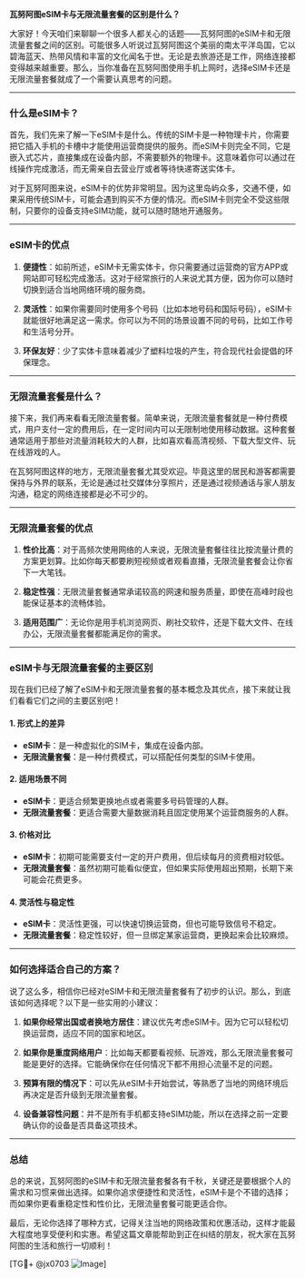 **瓦努阿图eSIM卡与无限流量套餐的区别是什么？**

大家好！今天咱们来聊聊一个很多人都关心的话题——瓦努阿图的eSIM卡和无限流量套餐之间的区别。可能很多人听说过瓦努阿图这个美丽的南太平洋岛国，它以碧海蓝天、热带风情和丰富的文化闻名于世。无论是去旅游还是工作，网络连接都变得越来越重要。那么，当你准备在瓦努阿图使用手机上网时，选择eSIM卡还是无限流量套餐就成了一个需要认真思考的问题。

---

### 什么是eSIM卡？

首先，我们先来了解一下eSIM卡是什么。传统的SIM卡是一种物理卡片，你需要把它插入手机的卡槽中才能使用运营商提供的服务。而eSIM卡则完全不同，它是嵌入式芯片，直接集成在设备内部，不需要额外的物理卡。这意味着你可以通过在线操作完成激活，而无需亲自去营业厅或者等待快递寄送实体卡。

对于瓦努阿图来说，eSIM卡的优势非常明显。因为这里岛屿众多，交通不便，如果采用传统SIM卡，可能会遇到购买不方便的情况。而eSIM卡则完全不受这些限制，只要你的设备支持eSIM功能，就可以随时随地开通服务。

---

### eSIM卡的优点

1. **便捷性**：如前所述，eSIM卡无需实体卡，你只需要通过运营商的官方APP或网站即可轻松完成激活。这对于经常旅行的人来说尤其方便，因为你可以随时切换到适合当地网络环境的服务商。

2. **灵活性**：如果你需要同时使用多个号码（比如本地号码和国际号码），eSIM卡就能很好地满足这一需求。你可以为不同的场景设置不同的号码，比如工作号和生活号分开。

3. **环保友好**：少了实体卡意味着减少了塑料垃圾的产生，符合现代社会提倡的环保理念。

---

### 无限流量套餐是什么？

接下来，我们再来看看无限流量套餐。简单来说，无限流量套餐就是一种付费模式，用户支付一定的费用后，在一定时间内可以无限制地使用移动数据。这种套餐通常适用于那些对流量消耗较大的人群，比如喜欢看高清视频、下载大型文件、玩在线游戏的人。

在瓦努阿图这样的地方，无限流量套餐尤其受欢迎。毕竟这里的居民和游客都需要保持与外界的联系，无论是通过社交媒体分享照片，还是通过视频通话与家人朋友沟通，稳定的网络连接都是必不可少的。

---

### 无限流量套餐的优点

1. **性价比高**：对于高频次使用网络的人来说，无限流量套餐往往比按流量计费的方案更划算。比如你每天都要刷短视频或者观看直播，无限流量套餐会让你省下一大笔钱。

2. **稳定性强**：无限流量套餐通常承诺较高的网速和服务质量，即使在高峰时段也能保证基本的流畅体验。

3. **适用范围广**：无论你是用手机浏览网页、刷社交软件，还是下载大文件、在线办公，无限流量套餐都能满足你的需求。

---

### eSIM卡与无限流量套餐的主要区别

现在我们已经了解了eSIM卡和无限流量套餐的基本概念及其优点，接下来就让我们看看它们之间的主要区别吧！

#### 1. **形式上的差异**
- **eSIM卡**：是一种虚拟化的SIM卡，集成在设备内部。
- **无限流量套餐**：是一种付费模式，可以搭配任何类型的SIM卡使用。

#### 2. **适用场景不同**
- **eSIM卡**：更适合频繁更换地点或者需要多号码管理的人群。
- **无限流量套餐**：更适合需要大量数据消耗且固定使用某个运营商服务的人群。

#### 3. **价格对比**
- **eSIM卡**：初期可能需要支付一定的开户费用，但后续每月的资费相对较低。
- **无限流量套餐**：虽然初期可能看似便宜，但如果实际使用超出预期，长期下来可能会花费更多。

#### 4. **灵活性与稳定性**
- **eSIM卡**：灵活性更强，可以快速切换运营商，但也可能导致信号不稳定。
- **无限流量套餐**：稳定性较好，但一旦绑定某家运营商，更换起来会比较麻烦。

---

### 如何选择适合自己的方案？

说了这么多，相信你已经对eSIM卡和无限流量套餐有了初步的认识。那么，到底该如何选择呢？以下是一些实用的小建议：

1. **如果你经常出国或者换地方居住**：建议优先考虑eSIM卡。因为它可以轻松切换运营商，适应不同的国家和地区。

2. **如果你是重度网络用户**：比如每天都要看视频、玩游戏，那么无限流量套餐可能是更好的选择。它能确保你在任何情况下都不用担心流量不足的问题。

3. **预算有限的情况下**：可以先从eSIM卡开始尝试，等熟悉了当地的网络环境后再决定是否升级到无限流量套餐。

4. **设备兼容性问题**：并不是所有手机都支持eSIM功能，所以在选择之前一定要确认你的设备是否具备这项技术。

---

### 总结

总的来说，瓦努阿图的eSIM卡和无限流量套餐各有千秋，关键还是要根据个人的需求和习惯来做出选择。如果你追求便捷性和灵活性，eSIM卡是个不错的选择；而如果你更看重稳定性和性价比，无限流量套餐可能更适合你。

最后，无论你选择了哪种方式，记得关注当地的网络政策和优惠活动，这样才能最大程度地享受便利和实惠。希望这篇文章能帮助到正在纠结的朋友，祝大家在瓦努阿图的生活和旅行一切顺利！

[TG💪+ @jx0703 ![Image](https://github.com/user-attachments/assets/dbca1d08-cadb-493c-b0ec-ad6f7a83f270)]